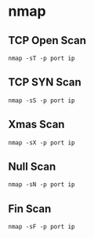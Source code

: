 # nmap

## TCP Open Scan
```
nmap -sT -p port ip
```

## TCP SYN Scan
```
nmap -sS -p port ip
```

## Xmas Scan
```
nmap -sX -p port ip
```

## Null Scan
```
nmap -sN -p port ip
```

## Fin Scan
```
nmap -sF -p port ip
```
